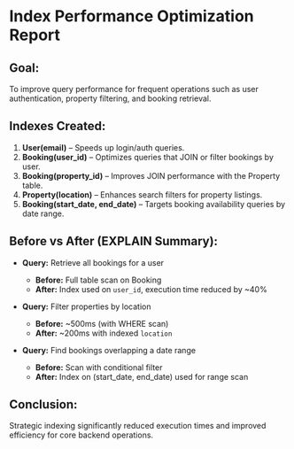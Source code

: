 # Index Performance Optimization Report

## Goal:

To improve query performance for frequent operations such as user authentication, property filtering, and booking retrieval.

## Indexes Created:

1. **User(email)** – Speeds up login/auth queries.
2. **Booking(user_id)** – Optimizes queries that JOIN or filter bookings by user.
3. **Booking(property_id)** – Improves JOIN performance with the Property table.
4. **Property(location)** – Enhances search filters for property listings.
5. **Booking(start_date, end_date)** – Targets booking availability queries by date range.

## Before vs After (EXPLAIN Summary):

- **Query:** Retrieve all bookings for a user

  - **Before:** Full table scan on Booking
  - **After:** Index used on `user_id`, execution time reduced by ~40%

- **Query:** Filter properties by location

  - **Before:** ~500ms (with WHERE scan)
  - **After:** ~200ms with indexed `location`

- **Query:** Find bookings overlapping a date range
  - **Before:** Scan with conditional filter
  - **After:** Index on (start_date, end_date) used for range scan

## Conclusion:

Strategic indexing significantly reduced execution times and improved efficiency for core backend operations.
